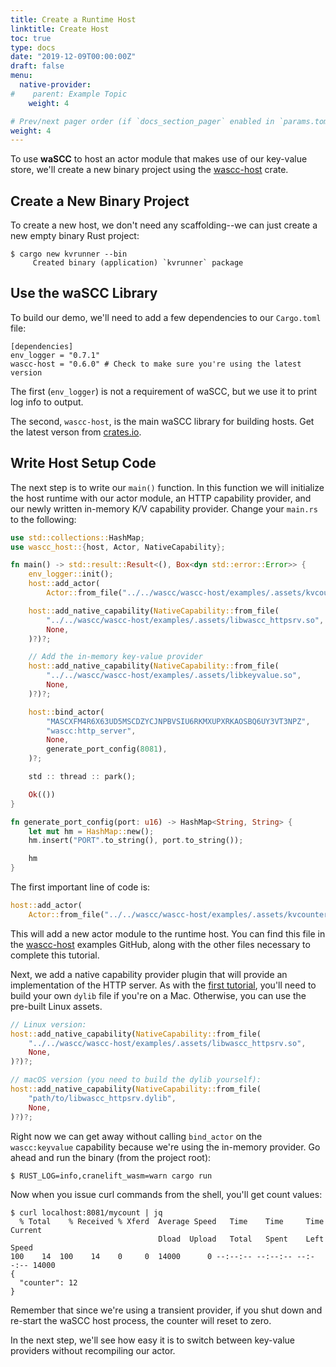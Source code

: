 ```yaml
---
title: Create a Runtime Host
linktitle: Create Host
toc: true
type: docs
date: "2019-12-09T00:00:00Z"
draft: false
menu:
  native-provider:
#    parent: Example Topic
    weight: 4

# Prev/next pager order (if `docs_section_pager` enabled in `params.toml`)
weight: 4
---
```


To use **waSCC** to host an actor module that makes use of our key-value store, we'll create a new binary project using the [wascc-host](https://crates.io/crates/wascc-host) crate.

## Create a New Binary Project

To create a new host, we don't need any scaffolding--we can just create a new empty binary Rust project:

```shell
$ cargo new kvrunner --bin
     Created binary (application) `kvrunner` package
```

## Use the waSCC Library

To build our demo, we'll need to add a few dependencies to our `Cargo.toml` file:

```
[dependencies]
env_logger = "0.7.1"
wascc-host = "0.6.0" # Check to make sure you're using the latest version
```

The first (`env_logger`) is not a requirement of waSCC, but we use it to print log info to output.

The second, `wascc-host`, is the main waSCC library for building hosts. Get the latest verson from [crates.io](https://crates.io/crates/wascc-host).

## Write Host Setup Code

The next step is to write our `main()` function. In this function we will initialize the host runtime with our actor module, an HTTP capability provider, and our newly written in-memory K/V capability provider. Change your `main.rs` to the following:

```rust
use std::collections::HashMap;
use wascc_host::{host, Actor, NativeCapability};

fn main() -> std::result::Result<(), Box<dyn std::error::Error>> {
    env_logger::init();
    host::add_actor(
        Actor::from_file("../../wascc/wascc-host/examples/.assets/kvcounter.wasm")?)?;

    host::add_native_capability(NativeCapability::from_file(
        "../../wascc/wascc-host/examples/.assets/libwascc_httpsrv.so",
        None,
    )?)?;

    // Add the in-memory key-value provider
    host::add_native_capability(NativeCapability::from_file(
        "../../wascc/wascc-host/examples/.assets/libkeyvalue.so",
        None,
    )?)?;

    host::bind_actor(
        "MASCXFM4R6X63UD5MSCDZYCJNPBVSIU6RKMXUPXRKAOSBQ6UY3VT3NPZ",
        "wascc:http_server",
        None,
        generate_port_config(8081),
    )?;

    std :: thread :: park();

    Ok(())
}

fn generate_port_config(port: u16) -> HashMap<String, String> {
    let mut hm = HashMap::new();
    hm.insert("PORT".to_string(), port.to_string());

    hm
}
```

The first important line of code is:

```rust
host::add_actor(
    Actor::from_file("../../wascc/wascc-host/examples/.assets/kvcounter.wasm")?)?;
```

This will add a new actor module to the runtime host. You can find this file in the [wascc-host](https://github.com/wascc/wascc-host/tree/master/examples/.assets) examples GitHub, along with the other files necessary to complete this tutorial.

Next, we add a native capability provider plugin that will provide an implementation of the HTTP server. As with the [first tutorial](/tutorials/first-actor), you'll need to build your own `dylib` file if you're on a Mac. Otherwise, you can use the pre-built Linux assets.

```rust
// Linux version:
host::add_native_capability(NativeCapability::from_file(
    "../../wascc/wascc-host/examples/.assets/libwascc_httpsrv.so",
    None,
)?)?;

// macOS version (you need to build the dylib yourself):
host::add_native_capability(NativeCapability::from_file(
    "path/to/libwascc_httpsrv.dylib",
    None,
)?)?;
```

Right now we can get away without calling `bind_actor` on the `wascc:keyvalue` capability because we're using the in-memory provider. Go ahead and run
the binary (from the project root):

```shell
$ RUST_LOG=info,cranelift_wasm=warn cargo run
```

Now when you issue curl commands from the shell, you'll get count values:

```shell
$ curl localhost:8081/mycount | jq
  % Total    % Received % Xferd  Average Speed   Time    Time     Time  Current
                                 Dload  Upload   Total   Spent    Left  Speed
100    14  100    14    0     0  14000      0 --:--:-- --:--:-- --:--:-- 14000
{
  "counter": 12
}
```

Remember that since we're using a transient provider, if you shut down and re-start the waSCC host process, the counter will reset to zero.

In the next step, we'll see how easy it is to switch between key-value providers without recompiling our actor.
